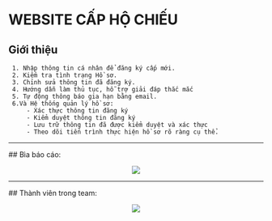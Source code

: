 # WEBSITE CẤP HỘ CHIẾU

## Giới thiệu
 ```
  1. Nhập thông tin cá nhân để đăng ký cấp mới.
  2. Kiểm tra tình trạng Hồ sơ.
  3. Chỉnh sửa thông tin đã đăng ký.
  4. Hướng dẫn làm thủ tục, hỗ trợ giải đáp thắc mắc
  5. Tự động thông báo gia hạn bằng email.
  6.Và Hệ thống quản lý hồ sơ:
      - Xác thực thông tin đăng ký
	  - Kiểm duyệt thông tin đăng ký
	  - Lưu trữ thông tin đã được kiểm duyệt và xác thực
	  - Theo dõi tiến trình thực hiện hồ sơ rõ ràng cụ thể.
```
<hr>
## Bìa báo cáo:
<p align="center">
  <img src="https://raw.githubusercontent.com/tienntps09110/PHP-Project-register-passport-Fpoly-/master/public/images/info.PNG">
</p>
<hr>
## Thành viên trong team:
<p align="center">
  <img src="https://raw.githubusercontent.com/tienntps09110/PHP-Project-register-passport-Fpoly-/master/public/images/team.PNG">
</p>
